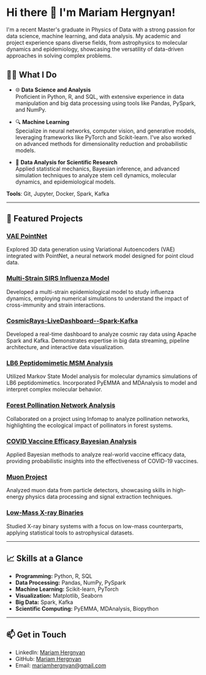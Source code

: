 # Hi there 👋 I'm Mariam Hergnyan!

I'm a recent Master's graduate in Physics of Data with a strong passion for data science, machine learning, and data analysis. My academic and project experience spans diverse fields, from astrophysics to molecular dynamics and epidemiology, showcasing the versatility of data-driven approaches in solving complex problems.

## 👨‍💻 What I Do
- 🌐 **Data Science and Analysis**  
  Proficient in Python, R, and SQL, with extensive experience in data manipulation and big data processing using tools like Pandas, PySpark, and NumPy.
  
- 🔍 **Machine Learning**  
  Specialize in neural networks, computer vision, and generative models, leveraging frameworks like PyTorch and Scikit-learn. I've also worked on advanced methods for dimensionality reduction and probabilistic models.
  
- 🧬 **Data Analysis for Scientific Research**  
  Applied statistical mechanics, Bayesian inference, and advanced simulation techniques to analyze stem cell dynamics, molecular dynamics, and epidemiological models.

**Tools**: Git, Jupyter, Docker, Spark, Kafka

---

## 🔬 Featured Projects

### [VAE PointNet](https://github.com/mariamhergnyan/VAE_PointNet)  
Explored 3D data generation using Variational Autoencoders (VAE) integrated with PointNet, a neural network model designed for point cloud data.

### [Multi-Strain SIRS Influenza Model](https://github.com/mariamhergnyan/multistrainsirs-influenza)  
Developed a multi-strain epidemiological model to study influenza dynamics, employing numerical simulations to understand the impact of cross-immunity and strain interactions.

### [CosmicRays-LiveDashboard--Spark-Kafka](https://github.com/aidinattar/CosmicRays-LiveDashboard--Spark-Kafka)  
Developed a real-time dashboard to analyze cosmic ray data using Apache Spark and Kafka. Demonstrates expertise in big data streaming, pipeline architecture, and interactive data visualization.

### [LB6 Peptidomimetic MSM Analysis](https://github.com/mariamhergnyan/LB6_Peptidomimetic_MSM_Analysis)  
Utilized Markov State Model analysis for molecular dynamics simulations of LB6 peptidomimetics. Incorporated PyEMMA and MDAnalysis to model and interpret complex molecular behavior.

### [Forest Pollination Network Analysis](https://github.com/jjackson1994/Infomap_for_Ashu_Forest_Pollination_Network)  
Collaborated on a project using Infomap to analyze pollination networks, highlighting the ecological impact of pollinators in forest systems.

### [COVID Vaccine Efficacy Bayesian Analysis](https://github.com/mariamhergnyan/COVID_Vaccine_Efficacy_Bayesian)  
Applied Bayesian methods to analyze real-world vaccine efficacy data, providing probabilistic insights into the effectiveness of COVID-19 vaccines.

### [Muon Project](https://github.com/mariamhergnyan/Muon_Project)  
Analyzed muon data from particle detectors, showcasing skills in high-energy physics data processing and signal extraction techniques.

### [Low-Mass X-ray Binaries](https://github.com/mariamhergnyan/Low-Mass-X-ray-Binaries)  
Studied X-ray binary systems with a focus on low-mass counterparts, applying statistical tools to astrophysical datasets.

---

## 📈 Skills at a Glance
- **Programming:** Python, R, SQL  
- **Data Processing:** Pandas, NumPy, PySpark  
- **Machine Learning:** Scikit-learn, PyTorch 
- **Visualization:** Matplotlib, Seaborn 
- **Big Data:** Spark, Kafka  
- **Scientific Computing:** PyEMMA, MDAnalysis, Biopython  

---

## 📫 Get in Touch
- LinkedIn: [Mariam Hergnyan](https://www.linkedin.com/in/mariam-hergnyan-60934a214/)  
- GitHub: [Mariam Hergnyan](https://github.com/mariamhergnyan)  
- Email: mariamhergnyan@gmail.com  
